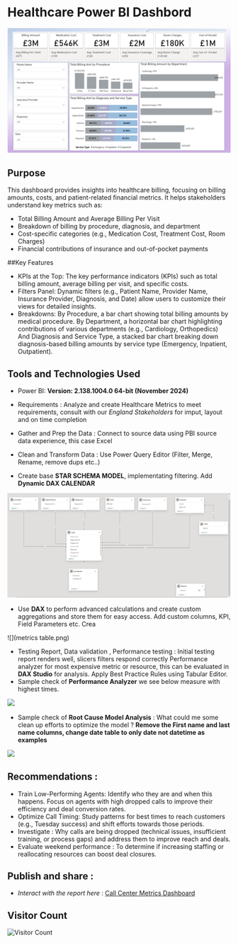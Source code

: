 # Healthcare Power BI Dashbord

![](POC.png)


## Purpose

This dashboard provides insights into healthcare billing, focusing on billing amounts, costs, and patient-related financial metrics. It helps stakeholders understand key metrics such as:
- Total Billing Amount and Average Billing Per Visit
- Breakdown of billing by procedure, diagnosis, and department
- Cost-specific categories (e.g., Medication Cost, Treatment Cost, Room Charges)
- Financial contributions of insurance and out-of-pocket payments
 

##Key Features
- KPIs at the Top: The key performance indicators (KPIs) such as total billing amount, average billing per visit, and specific costs.
- Filters Panel: Dynamic filters (e.g., Patient Name, Provider Name, Insurance Provider, Diagnosis, and Date) allow users to customize their views for detailed insights.
- Breakdowns:
  By Procedure, a bar chart showing total billing amounts by medical procedure. By Department, a horizontal bar chart highlighting contributions of various departments (e.g., Cardiology, Orthopedics)
   And Diagnosis and Service Type, a stacked bar chart breaking down diagnosis-based billing amounts by service type (Emergency, Inpatient, Outpatient).

## Tools and Technologies Used
- Power BI:  **Version: 2.138.1004.0 64-bit (November 2024)**

- Requirements : Analyze and create Healthcare Metrics to meet requirements, consult with our *England Stakeholders* for imput, layout and on time completion
- Gather and Prep the Data : Connect to source data using PBI source data experience, this case Excel
- Clean and Transform Data : Use Power Query Editor (Filter, Merge, Rename, remove dups etc..)
- Create base **STAR SCHEMA MODEL**, implementating filtering. Add **Dynamic DAX CALENDAR**
  
![](model.png)

- Use **DAX** to perform advanced calculations and create custom aggregations and store them for easy access. 
Add custom columns, KPI, Field Parameters etc. Crea
  
  
![](metrics table.png)

- Testing Report, Data validation , Performance testing : Initial testing report renders well, slicers filters respond correctly
  Performance analyzer for most expensive metric or resource, this can be evaluated in **DAX Studio** for analysis. Apply Best Practice Rules
  using Tabular Editor.
- Sample check of **Performance Analyzer** we see below measure with highest times. 
  
![](analyzer.png)

- Sample check of **Root Cause Model Analysis** : What could me some clean up efforts to optimize the model ?
  **Remove the First name and last name columns, change date table to
  only date not datetime as examples**
  
![](daxstudio.png)

## Recommendations :

- Train Low-Performing Agents: Identify who they are and when this happens.
  Focus on agents with high dropped calls to improve their efficiency and deal conversion rates.
- Optimize Call Timing: Study patterns for best times to reach customers (e.g., Tuesday success) and shift efforts towards those periods.
- Investigate : Why calls are being dropped (technical issues, insufficient training, or process gaps) and address them to improve reach and deals.
- Evaluate weekend performance : To determine if increasing staffing or reallocating resources can boost deal closures.

## Publish and share :

- *Interact with the report here* :
  [Call Center Metrics Dashboard](https://app.powerbi.com/reportEmbed?reportId=98b176ee-a109-4f2e-904f-f7170c3aee5b&autoAuth=true&ctid=78d1fb89-a6cc-4862-a67c-a7287504e26f)
  


## Visitor Count
![Visitor Count](https://hits.seeyoufarm.com/api/count/incr/badge.svg?url=https://github.com/YourUsername/YourRepoName&count_bg=%2379C83D&title_bg=%23555555&icon=&icon_color=%23E7E7E7&title=Visitors&edge_flat=false)



